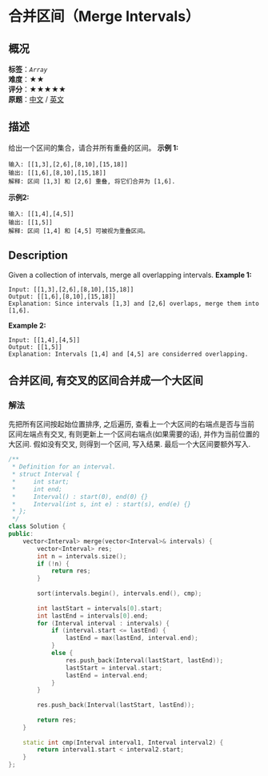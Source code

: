 # 合并区间（Merge Intervals）
## 概况
**标签**：*`Array`*<br>
**难度**：★★<br>
**评分**：★★★★★<br>
**原题**：[中文](https://leetcode-cn.com/problems/merge-intervals) / [英文](https://leetcode.com/problems/merge-intervals)
## 描述
给出一个区间的集合，请合并所有重叠的区间。
**示例 1:**
```
输入: [[1,3],[2,6],[8,10],[15,18]]
输出: [[1,6],[8,10],[15,18]]
解释: 区间 [1,3] 和 [2,6] 重叠, 将它们合并为 [1,6].
```
**示例2:**
```
输入: [[1,4],[4,5]]
输出: [[1,5]]
解释: 区间 [1,4] 和 [4,5] 可被视为重叠区间。
```
## Description
Given a collection of intervals, merge all overlapping intervals.
**Example 1:**
```
Input: [[1,3],[2,6],[8,10],[15,18]]
Output: [[1,6],[8,10],[15,18]]
Explanation: Since intervals [1,3] and [2,6] overlaps, merge them into [1,6].
```
**Example 2:**
```
Input: [[1,4],[4,5]]
Output: [[1,5]]
Explanation: Intervals [1,4] and [4,5] are considerred overlapping.
```
## 合并区间, 有交叉的区间合并成一个大区间
### 解法
先把所有区间按起始位置排序, 之后遍历, 查看上一个大区间的右端点是否与当前区间左端点有交叉, 有则更新上一个区间右端点(如果需要的话), 并作为当前位置的大区间. 假如没有交叉, 则得到一个区间, 写入结果. 最后一个大区间要额外写入.
```c++
/**
 * Definition for an interval.
 * struct Interval {
 *     int start;
 *     int end;
 *     Interval() : start(0), end(0) {}
 *     Interval(int s, int e) : start(s), end(e) {}
 * };
 */
class Solution {
public:
    vector<Interval> merge(vector<Interval>& intervals) {
        vector<Interval> res;
        int n = intervals.size();
        if (!n) {
            return res;
        }
        
        sort(intervals.begin(), intervals.end(), cmp);
        
        int lastStart = intervals[0].start;
        int lastEnd = intervals[0].end;
        for (Interval interval : intervals) {
            if (interval.start <= lastEnd) {
                lastEnd = max(lastEnd, interval.end);
            }
            else {
                res.push_back(Interval(lastStart, lastEnd));
                lastStart = interval.start;
                lastEnd = interval.end;
            }
        }
        
        res.push_back(Interval(lastStart, lastEnd));
        
        return res;
    }
    
    static int cmp(Interval interval1, Interval interval2) {
        return interval1.start < interval2.start;
    }
};
```